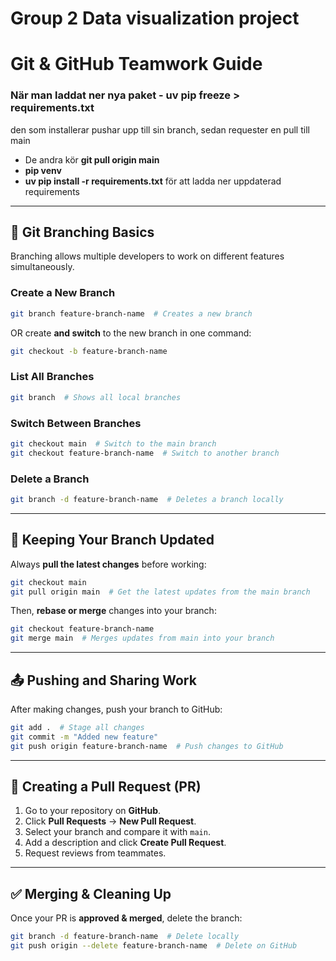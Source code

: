 # Group 2 Data visualization project
# Git & GitHub Teamwork Guide 

### När man laddat ner nya paket - **uv pip freeze > requirements.txt**
den som installerar pushar upp till sin branch, sedan requester en pull till main 

- De andra kör **git pull origin main** 
- **pip venv**
- **uv pip install -r requirements.txt** för att ladda ner uppdaterad requirements

---

## 📌 Git Branching Basics
Branching allows multiple developers to work on different features simultaneously.

### **Create a New Branch**
```bash
git branch feature-branch-name  # Creates a new branch
```

OR create **and switch** to the new branch in one command:
```bash
git checkout -b feature-branch-name
```

### **List All Branches**
```bash
git branch  # Shows all local branches
```

### **Switch Between Branches**
```bash
git checkout main  # Switch to the main branch
git checkout feature-branch-name  # Switch to another branch
```

### **Delete a Branch**
```bash
git branch -d feature-branch-name  # Deletes a branch locally
```

---

## 🔄 Keeping Your Branch Updated
Always **pull the latest changes** before working:
```bash
git checkout main
git pull origin main  # Get the latest updates from the main branch
```

Then, **rebase or merge** changes into your branch:
```bash
git checkout feature-branch-name
git merge main  # Merges updates from main into your branch
```

---

## 📤 Pushing and Sharing Work
After making changes, push your branch to GitHub:
```bash
git add .  # Stage all changes
git commit -m "Added new feature"
git push origin feature-branch-name  # Push changes to GitHub
```

---

## 🔀 Creating a Pull Request (PR)
1. Go to your repository on **GitHub**.
2. Click **Pull Requests** → **New Pull Request**.
3. Select your branch and compare it with `main`.
4. Add a description and click **Create Pull Request**.
5. Request reviews from teammates.

---

## ✅ Merging & Cleaning Up
Once your PR is **approved & merged**, delete the branch:
```bash
git branch -d feature-branch-name  # Delete locally
git push origin --delete feature-branch-name  # Delete on GitHub
```